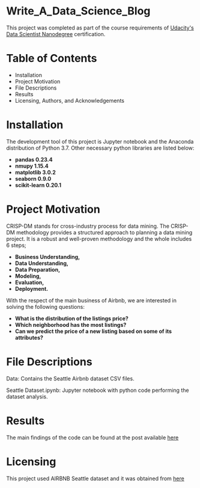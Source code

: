 # Write_A_Data_Science_Blog
This project was completed as part of the course requirements of [Udacity's Data Scientist Nanodegree](https://www.udacity.com/course/data-scientist-nanodegree--nd025) certification.

# Table of Contents
- Installation
- Project Motivation
- File Descriptions
- Results
- Licensing, Authors, and Acknowledgements

# Installation
The development tool of this project is Jupyter notebook and the Anaconda distribution of Python 3.7. Other necessary python libraries are listed below:

- **pandas 0.23.4**
- **nmupy 1.15.4**
- **matplotlib 3.0.2**
- **seaborn 0.9.0**
- **scikit-learn 0.20.1**

# Project Motivation
CRISP-DM stands for cross-industry process for data mining. The CRISP-DM methodology provides a structured approach to planning a data mining project. It is a robust and well-proven methodology and the whole includes 6 steps;

- **Business Understanding,**
- **Data Understanding,**
- **Data Preparation,**
- **Modeling,**
- **Evaluation,**
- **Deployment.**

With the respect of the main business of Airbnb, we are interested in solving the following questions:

- **What is the distribution of the listings price?**
- **Which neighborhood has the most listings?**
- **Can we predict the price of a new listing based on some of its attributes?**

# File Descriptions
Data: Contains the Seattle Airbnb dataset CSV files.

Seattle Dataset.ipynb: Jupyter notebook with python code performing the dataset analysis.

# Results
The main findings of the code can be found at the post available [here](https://medium.com/@karakurum/understanding-crisp-dm-methology-by-analysing-seattle-airbnb-data-4a747e289e8c)

# Licensing
This project used AIRBNB Seattle dataset and it was obtained from [here](https://www.kaggle.com/airbnb/seattle)
